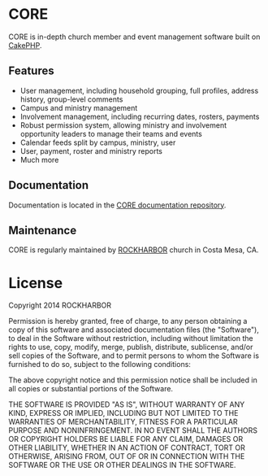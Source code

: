 # CORE

CORE is in-depth church member and event management software built on [CakePHP][1].

## Features

* User management, including household grouping, full profiles, address history,
group-level comments
* Campus and ministry management
* Involvement management, including recurring dates, rosters, payments
* Robust permission system, allowing ministry and involvement opportunity leaders
to manage their teams and events
* Calendar feeds split by campus, ministry, user
* User, payment, roster and ministry reports
* Much more

## Documentation

Documentation is located in the [CORE documentation repository][3].

## Maintenance

CORE is regularly maintained by [ROCKHARBOR][2] church in Costa Mesa, CA.

# License

Copyright 2014 ROCKHARBOR

Permission is hereby granted, free of charge, to any person obtaining a copy of
this software and associated documentation files (the "Software"), to deal in
the Software without restriction, including without limitation the rights to
use, copy, modify, merge, publish, distribute, sublicense, and/or sell copies of
the Software, and to permit persons to whom the Software is furnished to do so,
subject to the following conditions:

The above copyright notice and this permission notice shall be included in all
copies or substantial portions of the Software.

THE SOFTWARE IS PROVIDED "AS IS", WITHOUT WARRANTY OF ANY KIND, EXPRESS OR
IMPLIED, INCLUDING BUT NOT LIMITED TO THE WARRANTIES OF MERCHANTABILITY, FITNESS
FOR A PARTICULAR PURPOSE AND NONINFRINGEMENT. IN NO EVENT SHALL THE AUTHORS OR
COPYRIGHT HOLDERS BE LIABLE FOR ANY CLAIM, DAMAGES OR OTHER LIABILITY, WHETHER
IN AN ACTION OF CONTRACT, TORT OR OTHERWISE, ARISING FROM, OUT OF OR IN
CONNECTION WITH THE SOFTWARE OR THE USE OR OTHER DEALINGS IN THE SOFTWARE.

[1]: http://cakephp.org
[2]: http://rockharbor.org
[3]: https://github.com/rockharbor/core-docs
